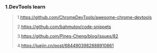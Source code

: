 ### 1.DevTools learn

> 1.https://github.com/ChromeDevTools/awesome-chrome-devtools
>
> 2.https://github.com/bahmutov/code-snippets
>
> 3.https://github.com/Pines-Cheng/blog/issues/82
>
> 4.https://juejin.cn/post/6844903982888910861

